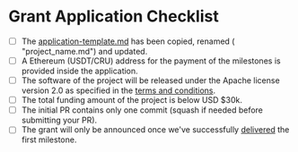 # Grant Application Checklist

- [ ] The [application-template.md](https://github.com/crustio/Crust-Grants-Program/blob/main/applications/application_template.md) has been copied, renamed ( "project_name.md") and updated.
- [ ] A Ethereum (USDT/CRU) address for the payment of the milestones is provided inside the application.  
- [ ] The software of the project will be released under the Apache license version 2.0 as specified in the [terms and conditions](https://github.com/crustio/Crust-Grants-Program/blob/main/crust-grants-terms-and-conditions.md).
- [ ] The total funding amount of the project is below USD $30k.
- [ ] The initial PR contains only one commit (squash if needed before submitting your PR).
- [ ] The grant will only be announced once we've successfully [delivered](https://github.com/crustio/Crust-Grant-Milestone-Delivery) the first milestone.
